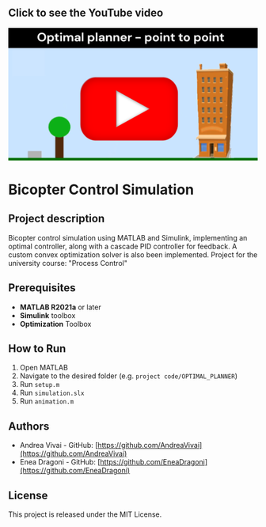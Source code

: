 ## Click to see the YouTube video
[![YouTube](./video_presentation.png)](https://www.youtube.com/watch?v=o5_tFz1EYyw)

# Bicopter Control Simulation

## Project description
Bicopter control simulation using MATLAB and Simulink, implementing an optimal controller, along with a cascade PID controller for feedback. 
A custom convex optimization solver is also been implemented.
Project for the university course: "Process Control"

## Prerequisites
- **MATLAB R2021a** or later
- **Simulink** toolbox
- **Optimization** Toolbox

## How to Run
1. Open MATLAB
2. Navigate to the desired folder (e.g. `project code/OPTIMAL_PLANNER`)
3. Run `setup.m`
4. Run `simulation.slx`
5. Run `animation.m`

## Authors
- Andrea Vivai - GitHub: [https://github.com/AndreaVivai](https://github.com/AndreaVivai)
- Enea Dragoni - GitHub: [https://github.com/EneaDragoni](https://github.com/EneaDragoni)

## License
This project is released under the MIT License.
